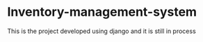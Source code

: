 # Inventory-management-system
This is the project developed using django and it is still in process
